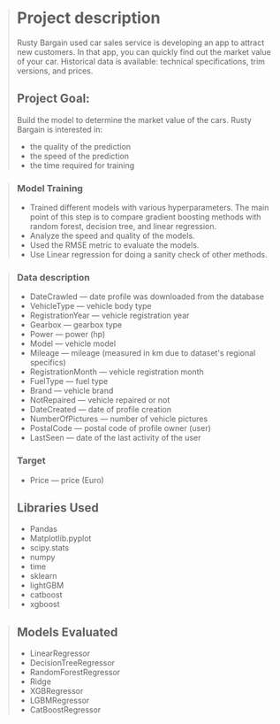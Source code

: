 > # Project description
> Rusty Bargain used car sales service is developing an app to attract new customers. In that app, you can quickly find out the market value of your car. Historical data is available: technical specifications, trim versions, and prices. 
> 
> ## Project Goal: 
> Build the model to determine the market value of the cars. Rusty Bargain is interested in:
> * the quality of the prediction
> * the speed of the prediction
> * the time required for training

> ### Model Training
> * Trained different models with various hyperparameters. The main point of this step is to compare gradient boosting methods with random forest, decision tree, and linear regression.
> * Analyze the speed and quality of the models.
> * Used the RMSE metric to evaluate the models.
> * Use Linear regression for doing a sanity check of other methods.

> ### Data description
> * DateCrawled — date profile was downloaded from the database
> * VehicleType — vehicle body type
> * RegistrationYear — vehicle registration year
> * Gearbox — gearbox type
> * Power — power (hp)
> * Model — vehicle model
> * Mileage — mileage (measured in km due to dataset's regional specifics)
> * RegistrationMonth — vehicle registration month
> * FuelType — fuel type
> * Brand — vehicle brand
> * NotRepaired — vehicle repaired or not
> * DateCreated — date of profile creation
> * NumberOfPictures — number of vehicle pictures
> * PostalCode — postal code of profile owner (user)
> * LastSeen — date of the last activity of the user
> 
> ### Target
> * Price — price (Euro)
>##  Libraries Used
> * Pandas
> * Matplotlib.pyplot
> * scipy.stats
> * numpy
> * time
> * sklearn
> * lightGBM
> * catboost
> * xgboost

>##  Models Evaluated
> * LinearRegressor
> * DecisionTreeRegressor
> * RandomForestRegressor
> * Ridge
> * XGBRegressor
> * LGBMRegressor
> * CatBoostRegressor
